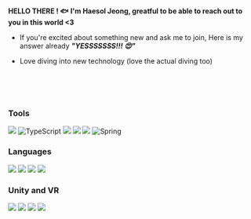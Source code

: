 
**HELLO THERE ! 🐟**
**I'm Haesol Jeong, greatful to be able to reach out to you in this world <3**

- If you're excited about something new and ask me to join, Here is my answer already **_"YESSSSSSS!!! 😍"_**

- Love diving into new technology (love the actual diving too)
<br/>
<br/>
<br/>


### Tools
<img src="https://img.shields.io/badge/flutter-%2302569B.svg?&style=for-the-badge&logo=flutter&logoColor=white" /> ![TypeScript](https://img.shields.io/badge/typescript-%23007ACC.svg?style=for-the-badge&logo=typescript&logoColor=white) <img src="https://img.shields.io/badge/javascript-%23F7DF1E.svg?&style=for-the-badge&logo=javascript&logoColor=black" /> <img src="https://img.shields.io/badge/react-%2361DAFB.svg?&style=for-the-badge&logo=react&logoColor=black" /> <img src="https://img.shields.io/badge/css3-%231572B6.svg?&style=for-the-badge&logo=css3&logoColor=white" /> ![Spring](https://img.shields.io/badge/spring-%236DB33F.svg?style=for-the-badge&logo=spring&logoColor=white) 

### Languages
<img src="https://img.shields.io/badge/python-%233776AB.svg?&style=for-the-badge&logo=python&logoColor=white" /> <img src="https://img.shields.io/badge/java-%23ED8B00.svg?&style=for-the-badge&logo=java&logoColor=white" /> 
<img src="https://img.shields.io/badge/dart-%230175C2.svg?&style=for-the-badge&logo=dart&logoColor=white" />
<img src="https://img.shields.io/badge/c%2B%2B-%2300599C.svg?&style=for-the-badge&logo=c%2B%2B&logoColor=white" /> 

### Unity and VR
<img src="https://img.shields.io/badge/unity-%23000000.svg?&style=for-the-badge&logo=unity&logoColor=white" />  <img src="https://img.shields.io/badge/vive-%231A2B49.svg?&style=for-the-badge&logo=htc&logoColor=white" /> <img src="https://img.shields.io/badge/steamvr-%23000000.svg?&style=for-the-badge&logo=steam&logoColor=white" /> <img src="https://img.shields.io/badge/csharp-%23239120.svg?&style=for-the-badge&logo=csharp&logoColor=white" />




<!--
**DOL-DOM/DOL-DOM** is a ✨ _special_ ✨ repository because its `README.md` (this file) appears on your GitHub profile.

Here are some ideas to get you started:

- 🔭 I’m currently working on ...
- 🌱 I’m currently learning ...
- 👯 I’m looking to collaborate on ...
- 🤔 I’m looking for help with ...
- 💬 Ask me about ...
- 📫 How to reach me: ...
- 😄 Pronouns: ...
- ⚡ Fun fact: ...
-->
